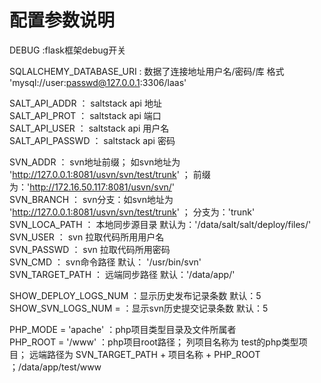 # 配置参数说明

DEBUG :flask框架debug开关

SQLALCHEMY_DATABASE_URI : 数据了连接地址用户名/密码/库   格式 'mysql://user:passwd@127.0.0.1:3306/laas'


SALT_API_ADDR   ： saltstack api 地址     
SALT_API_PROT   ： saltstack api 端口  
SALT_API_USER   ： saltstack api 用户名  
SALT_API_PASSWD ： saltstack api 密码  


SVN_ADDR        ： svn地址前缀； 如svn地址为 'http://127.0.0.1:8081/usvn/svn/test/trunk' ； 前缀为：'http://172.16.50.117:8081/usvn/svn/'  
SVN_BRANCH      ： svn分支：如svn地址为 'http://127.0.0.1:8081/usvn/svn/test/trunk' ； 分支为：'trunk'  
SVN_LOCA_PATH   ： 本地同步源目录  默认为：'/data/salt/salt/deploy/files/'  
SVN_USER        ： svn 拉取代码所用用户名  
SVN_PASSWD      ： svn 拉取代码所用密码  
SVN_CMD         ： svn命令路径 默认： '/usr/bin/svn'  
SVN_TARGET_PATH ： 远端同步路径  默认：'/data/app/'  


SHOW_DEPLOY_LOGS_NUM ：显示历史发布记录条数 默认：5  
SHOW_SVN_LOGS_NUM =  ：显示svn历史提交记录条数 默认：5  

PHP_MODE = 'apache'  ：php项目类型目录及文件所属者  
PHP_ROOT = '/www'    ：php项目root路径； 列项目名称为 test的php类型项目； 远端路径为 SVN_TARGET_PATH + 项目名称 + PHP_ROOT ；/data/app/test/www  
